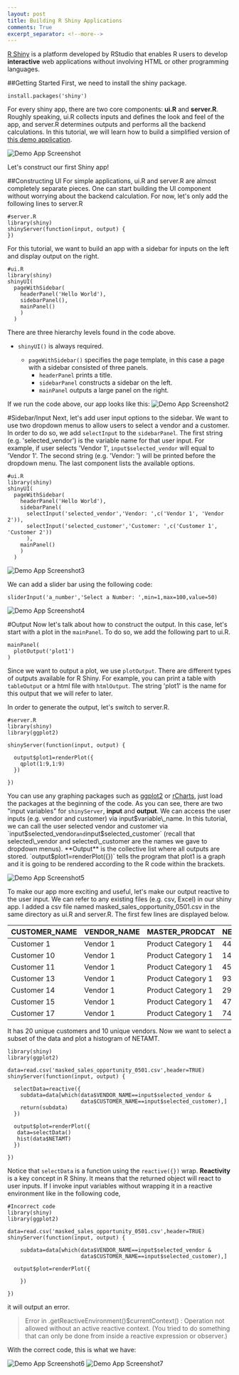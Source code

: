 ```yaml
---
layout: post
title: Building R Shiny Applications
comments: True
excerpt_separator: <!--more-->
---
```


[R Shiny](http://shiny.rstudio.com) is a platform developed by RStudio that enables R users to develop **interactive** web applications without involving HTML or other programming languages. 

##Getting Started
First, we need to install the shiny package.
<pre><code>install.packages('shiny')</code></pre>
For every shiny app, there are two core components: **ui.R** and **server.R**. Roughly speaking, ui.R collects inputs and defines the look and feel of the app, and server.R determines outputs and performs all the backend calculations. In this tutorial, we will learn how to build a simplified version of [this demo application](https://infordsl.shinyapps.io/demo/). 

![Demo App Screenshot](/assets/shiny1.jpg)

Let's construct our first Shiny app!

<!--more-->

##Constructing UI
For simple applications, ui.R and server.R are almost completely separate pieces. One can start building the UI component without worrying about the backend calculation. For now, let's only add the following lines to server.R

```
#server.R
library(shiny)
shinyServer(function(input, output) {
})
```

For this tutorial, we want to build an app with a sidebar for inputs on the left and display output on the right. 

```
#ui.R
library(shiny)
shinyUI(
  pageWithSidebar(
    headerPanel('Hello World'),
    sidebarPanel(),
    mainPanel()
    )
  )
```
There are three hierarchy levels found in the code above. 

* `shinyUI()` is always required.

	*  `pageWithSidebar()` specifies the page template, in this case a page with a sidebar consisted of three panels.
		* `headerPanel` prints a title.
		* `sidebarPanel` constructs a sidebar on the left.
		* `mainPanel` outputs a large panel on the right.

If we run the code above, our app looks like this:
![Demo App Screenshot2](/assets/shiny2.tiff)

#Sidebar/Input
Next, let's add user input options to the sidebar. We want to use two dropdown menus to allow users to select a vendor and a customer. In order to do so, we add `selectInput` to the `sidebarPanel`. The first string (e.g. 'selected\_vendor') is the variable name for that user input. For example, if user selects 'Vendor 1', `input$selected_vendor` will equal to 'Vendor 1'. The second string (e.g. 'Vendor: ') will be printed before the dropdown menu. The last component lists the available options. 

```
#ui.R
library(shiny)
shinyUI(
  pageWithSidebar(
    headerPanel('Hello World'),
    sidebarPanel(
      selectInput('selected_vendor','Vendor: ',c('Vendor 1', 'Vendor 2')),
      selectInput('selected_customer','Customer: ',c('Customer 1', 'Customer 2'))
      ),
    mainPanel()
    )
  )
```

![Demo App Screenshot3](/assets/shiny3.png)
 
 We can add a slider bar using the following code:
 
 ```
 sliderInput('a_number','Select a Number: ',min=1,max=100,value=50)
 ```
 ![Demo App Screenshot4](/assets/shiny4.tiff)
 
#Output
Now let's talk about how to construct the output. In this case, let's start with a plot in the `mainPanel`. To do so, we add the following part to ui.R. 

```
mainPanel(
  plotOutput('plot1')
)
```

Since we want to output a plot, we use `plotOutput`. There are different types of outputs available for R Shiny. For example, you can print a table with `tableOutput` or a html file with `htmlOutput`. The string 'plot1' is the name for this output that we will refer to later. 

In order to generate the output, let's switch to server.R. 

```
#server.R
library(shiny)
library(ggplot2)

shinyServer(function(input, output) {

  output$plot1=renderPlot({
    qplot(1:9,1:9)
  })
  
})
```

You can use any graphing packages such as [ggplot2](http://ggplot2.org) or [rCharts](http://rcharts.io), just load the packages at the beginning of the code. As you can see, there are two "input variables" for `shinyServer`, **input** and **output**. We can access the user inputs (e.g. vendor and customer) via input$variable\_name. In this tutorial, we can call the user selected vendor and customer via `input$selected_vendor` and `input$selected_customer` (recall that selected\_vendor and selected\_customer are the names we gave to dropdown menus). **Output** is the collective list where all outputs are stored. `output$plot1=renderPlot({})` tells the program that plot1 is a graph and it is going to be rendered according to the R code within the brackets.    
 
![Demo App Screenshot5](/assets/shiny5.tiff) 

To make our app more exciting and useful, let's make our output reactive to the user input. We can refer to any existing files (e.g. csv, Excel) in our shiny app. I added a csv file named masked\_sales\_opportunity\_0501.csv in the same directory as ui.R and server.R. The first few lines are displayed below. 

| CUSTOMER_NAME | VENDOR_NAME | MASTER_PRODCAT     | NETAMT | 
|---------------|-------------|--------------------|--------| 
| Customer 1    | Vendor 1    | Product Category 1 | 4437   | 
| Customer 10   | Vendor 1    | Product Category 1 | 14794  | 
| Customer 11   | Vendor 1    | Product Category 1 | 4575   | 
| Customer 13   | Vendor 1    | Product Category 1 | 93     | 
| Customer 14   | Vendor 1    | Product Category 1 | 2921   | 
| Customer 15   | Vendor 1    | Product Category 1 | 4742   | 
| Customer 17   | Vendor 1    | Product Category 1 | 7406   | 

It has 20 unique customers and 10 unique vendors. Now we want to select a subset of the data and plot a histogram of NETAMT. 

```
library(shiny)
library(ggplot2)

data=read.csv('masked_sales_opportunity_0501.csv',header=TRUE)
shinyServer(function(input, output) {
  
  selectData=reactive({
    subdata=data[which(data$VENDOR_NAME==input$selected_vendor &
                       data$CUSTOMER_NAME==input$selected_customer),]
    return(subdata)
  })    
  
  output$plot=renderPlot({
   data=selectData()
   hist(data$NETAMT)
  })

})
```
Notice that `selectData` is a function using the `reactive({})` wrap. **Reactivity** is a key concept in R Shiny. It means that the returned object will react to user inputs. If I invoke input variables without wrapping it in a reactive environment like in the following code,

```
#Incorrect code
library(shiny)
library(ggplot2)

data=read.csv('masked_sales_opportunity_0501.csv',header=TRUE)
shinyServer(function(input, output) {
    
    subdata=data[which(data$VENDOR_NAME==input$selected_vendor &
                       data$CUSTOMER_NAME==input$selected_customer),]

  output$plot=renderPlot({
  
    })

})
```
it will output an error.
>Error in .getReactiveEnvironment()$currentContext() : 
  Operation not allowed without an active reactive context. (You tried to do something that can only be done from inside a reactive expression or observer.)
 
 With the correct code, this is what we have:
 
![Demo App Screenshot6](/assets/shiny6.tiff) 
![Demo App Screenshot7](/assets/shiny7.tiff) 

